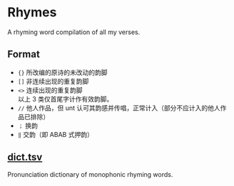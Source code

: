 # Rhymes

A rhyming word compilation of all my verses.

## Format

- `{}` 所改编的原诗的未改动的韵脚
- `[]` 非连续出现的重复韵脚
- `<>` 连续出现的重复韵脚\
  以上 3 类仅首尾字计作有效韵脚。
- `//` 他人作品，但 unt 认可其韵感并传唱，正常计入（部分不应计入的他人作品已排除）
- `；` 换韵
- `‖` 交韵（即 ABAB 式押韵）

## [dict.tsv](dict.tsv)

Pronunciation dictionary of monophonic rhyming words.
